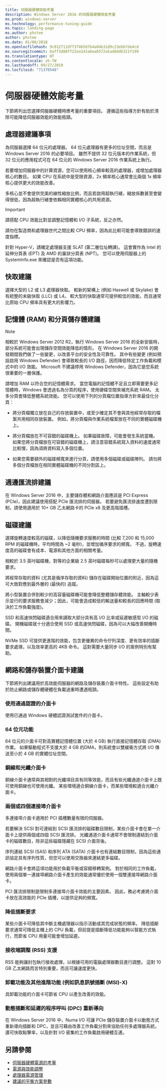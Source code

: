 ```yaml
---
title: 伺服器硬體效能考量
description: Windows Server 2016 的伺服器硬體效能考量
ms.prod: windows-server
ms.technology: performance-tuning-guide
ms.topic: landing-page
ms.author: phstee
author: phstee
ms.date: 01/08/2018
ms.openlocfilehash: 9c012711dff3746587b4a04b31d9c23ebb7de4cd
ms.sourcegitcommit: 6aff3d88ff22ea141a6ea6572a5ad8dd6321f199
ms.translationtype: HT
ms.contentlocale: zh-TW
ms.lasthandoff: 09/27/2019
ms.locfileid: "71370548"
---
```

# <a name="server-hardware-performance-considerations"></a>伺服器硬體效能考量

下節將列出您選擇伺服器硬體時應考量的重要項目。 遵循這些指導方針有助於清除可能降低伺服器效能的效能瓶頸。

## <a name="processor-recommendations"></a>處理器建議事項

為伺服器選擇 64 位元的處理器。 64 位元處理器有更多的位址空間，而且是 Windows Server 2016 的必要項目。 雖然不提供 32 位元版本的作業系統，但 32 位元的應用程式可在 64 位元的 Windows Server 2016 作業系統上執行。

若要增加伺服器中的計算資源，您可以使用核心頻率較高的處理器，或增加處理器核心的數目。 如果 CPU 在系統中是受限資源，2x 頻率核心通常會比兩個 1x 頻率核心提供更大的效能改善。

多核心並不會提供完美的線性縮放比例，而且若啟用超執行緒，縮放係數甚至會變得很低，因為超執行緒會依賴相同實體核心的共用資源。


>[!Important]
> 請搭配 CPU 效能比對並調整記憶體和 I/O 子系統，反之亦然。

請勿在製造商和處理器世代之間比較 CPU 頻率，因為此比較可能會導致錯誤的速度指標。

針對 Hyper-V，請確定處理器支援 SLAT (第二層位址轉譯)。 這會實作為 Intel 的延伸分頁表 (EPT) 及 AMD 的巢狀分頁表 (NPT)。 您可以使用伺服器上的 SystemInfo.exe 來確認是否有這項功能。

## <a name="cache-recommendations"></a>快取建議

選擇大型的 L2 或 L3 處理器快取。 較新的架構上 (例如 Haswell 或 Skylake) 會有統整的末級快取 (LLC) 或 L4。 較大型的快取通常可提供較佳的效能，而且通常比原始 CPU 頻率具有更大的影響力。

## <a name="memory-ram-and-paging-storage-recommendations"></a>記憶體 (RAM) 和分頁儲存體建議

>[!Note] 
> 相較於 Windows Server 2012 R2，執行 Windows Server 2016 的全新安裝時，部分系統可能會出現儲存空間效能降低的情形。 在 Windows Server 2016 的開發期間我們做了一些變更，以改善平台的安全性及可靠性。 其中有些變更 (例如預設啟用 Windows Defender) 會導致較長的 I/O 路徑，因而降低特定工作負載和模式中的 I/O 效能。 Microsoft 不建議停用 Windows Defender，因為它是您系統很重要的一層保護。 

請增加 RAM 以符合您的記憶體需求。
當您電腦的記憶體不足且立即需要更多記憶體時，Windows 會透過名為分頁的程序，使用硬碟空間來補充系統 RAM。 太多分頁會降低整體系統效能。
您可以使用下列的分頁檔位置指導方針來最佳化分頁：
- 將分頁檔獨立放在自己的存放裝置中，或至少確定其不會與其他經常存取的檔案共用相同存放裝置。 例如，將分頁檔與作業系統檔案放在不同的實體磁碟機上。

- 將分頁檔放在不可容錯的磁碟機上。 如果磁碟故障，可能會發生系統當機。 如果您將分頁檔放在可容錯的磁碟機上，請注意容錯系統寫入資料的速度通常比較慢，因為須將資料寫入多個位置。

- 如果您需要額外的磁碟頻寬來進行分頁，請使用多個磁碟或磁碟陣列。 請勿將多個分頁檔放在相同實體磁碟機的不同分割區上。

## <a name="peripheral-bus-recommendations"></a>週邊匯流排建議
在 Windows Server 2016 中，主要儲存體和網路介面應該是 PCI Express (PCIe)，因此建議使用搭配 PCIe 匯流排的伺服器。 若要避免匯流排速度遭到限制，請使用適用於 10+ GB 乙太網路卡的 PCIe x8 及更高階插槽。

## <a name="disk-recommendations"></a>磁碟建議
選擇旋轉速度較高的磁碟，以降低隨機要求服務的時間 (比較 7,200 和 15,000 RPM 的磁碟機時，平均時間為 ~2 毫秒)，並增加循序要求的頻寬。 不過，旋轉速度高的磁碟會有成本、電源和其他方面的相關考量。

相較於 3.5 英吋磁碟機，對等的企業級 2.5 英吋磁碟每秒可以處理更大量的隨機要求。

將經常存取的資料 (尤其是循序存取的資料) 儲存在磁碟開始位置的附近，因為這可大致對應到最外層的 (最快的) 追蹤。

將小型裝置合併到較少的高容量磁碟機可能會降低整體儲存體效能。 主軸較少表示並行的要求服務會減少；因此，可能會造成較低的輸送量和較長的回應時間 (取決於工作負載強度)。

SSD 和高速快閃磁碟適合用來讀取大部分具有高 I/O 比率或延遲敏感型 I/O 的磁碟。 開機磁碟就十分適合使用 SSD 或高速快閃磁碟，因為可以大幅改善開機時間。

NVMe SSD 可提供更進階的效能，包含更優異的命令佇列深度、更有效率的插斷要求處理，以及效率更高的 4KB 命令。 這對需要大量同步 I/O 的案例特別有幫助。


## <a name="network-and-storage-adapter-recommendations"></a>網路和儲存裝置介面卡建議

下節將列出建議用於高效能伺服器的網路及儲存裝置介面卡特性。 這些設定有助於防止網路或儲存體硬體在負載過重時遭遇瓶頸。

### <a name="certified-adapter-usage"></a>使用通過認證的介面卡
使用已通過 Windows 硬體認證測試套件的介面卡。

### <a name="64-bit-capability"></a>64 位元功能
64 位元的介面卡可對高實體記憶體位置 (大於 4 GB) 執行直接記憶體存取 (DMA) 作業。 如果驅動程式不支援大於 4 GB 的DMA，則系統會以雙緩衝方式將 I/O 傳送至小於 4 GB 的實體位址空間。

### <a name="copper-and-fiber-adapters"></a>銅線和光纖介面卡
銅線介面卡通常與其相對的光纖項目具有同等效能，而且有些光纖通道介面卡上既可使用銅線也可使用光纖。 某些環境適合銅線介面卡，而某些環境較適合光纖介面卡。

### <a name="dual--or-quad-port-adapters"></a>兩個或四個連接埠介面卡
多連接埠介面卡適用於 PCI 插槽數量有限的伺服器。

若要解決 SCSI 對可連結到 SCSI 匯流排的磁碟數目限制，某些介面卡會在單一介面卡上提供兩個或四個 SCSI 匯流排。 光纖通道介面卡通常不會限制連結到介面卡的磁碟數目，除非這些磁碟隱藏在 SCSI 介面背後。

序列連結 SCSI (SAS) 和序列 ATA (SATA) 介面卡也有連結數目限制，因為這些通訊協定具有序列性質，但您可以使用交換器來連結更多磁碟。

網路介面卡會將這項功能用於負載平衡或容錯移轉案例。 對於相同的工作負載，使用兩個單一連接埠網路介面卡產生的效能通常優於使用一個雙連接埠網路介面卡。

PCI 匯流排限制是限制多連接埠介面卡效能的主要因素。 因此，務必考慮將介面卡放在高效能的 PCIe 插槽，以提供足夠的頻寬。

### <a name="interrupt-moderation"></a>降低插斷要求
某些介面卡可降低其中斷主機處理器以指示活動或其完成狀態的頻率。 降低插斷要求通常可降低主機上的 CPU 負載，但前提是插斷降低功能能夠以智能方式執行，而節省 CPU 用量可能會增加延遲。

### <a name="receive-side-scaling-rss-support"></a>接收端調整 (RSS) 支援
RSS 能夠讓封包執行接收處理，以根據可用的電腦處理器數目進行調整。 這對 10 GB 乙太網路而言特別重要，而且可讓速度更快。

### <a name="offload-capability-and-other-advanced-features-such-as-message-signaled-interrupt-msi-x"></a>卸載功能及其他進階功能 (例如訊息訊號插斷 (MSI)-X)
具卸載功能的介面卡可節省 CPU 以產生改善的效能。

### <a name="dynamic-interrupt-and-deferred-procedure-call-dpc-redirection"></a>動態插斷和延遲的程序呼叫 (DPC) 重新導向
在 Windows Server 2016 中，Numa I/O 可讓 PCIe 儲存裝置介面卡以動態方式重新導向插斷和 DPC，並且可藉由改善工作負載分割來協助任何多處理器系統，還可快取點擊率，以及針對 I/O 密集的工作負載啟用硬體互連。

## <a name="see-also"></a>另請參閱
- [伺服器硬體電源的考量](power.md)
- [電源與效能調整](power/power-performance-tuning.md)
- [處理器電源管理](power/processor-power-management-tuning.md)
- [建議的平衡方案參數](power/recommended-balanced-plan-parameters.md)
